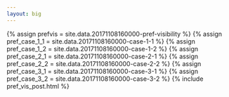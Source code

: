 ```yaml
---
layout: big
---
```

{% assign prefvis = site.data.20171108160000-pref-visibility %}
{% assign pref_case_1_1 = site.data.20171108160000-case-1-1 %}
{% assign pref_case_1_2 = site.data.20171108160000-case-1-2 %}
{% assign pref_case_2_1 = site.data.20171108160000-case-2-1 %}
{% assign pref_case_2_2 = site.data.20171108160000-case-2-2 %}
{% assign pref_case_3_1 = site.data.20171108160000-case-3-1 %}
{% assign pref_case_3_2 = site.data.20171108160000-case-3-2 %}
{% include pref_vis_post.html %}

